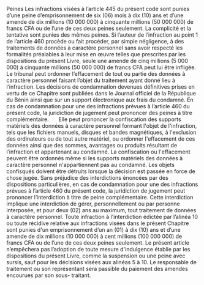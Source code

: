 Peines
Les infractions visées à l’article 445 du présent code sont punies d’une peine d’emprisonnement de six (06) mois à dix (10) ans et d’une amende de dix millions (10 000 000) à cinquante millions (50 000 000) de francs CFA ou de l’une de ces deux peines seulement.
La complicité et la tentative sont punies des mêmes peines.
Si l’auteur de l’infraction au point 1 de l’article 460 procède ou fait procéder, par simple négligence, à des traitements de données à caractère personnel sans avoir respecté les formalités préalables à leur mise en œuvre telles que prescrites par les dispositions du présent Livre, seule une amende de cinq millions (5 000 000) à cinquante millions (50 000 000) de francs CFA peut lui être infligée.
Le tribunal peut ordonner l’effacement de tout ou partie des données à caractère personnel faisant l’objet du traitement ayant donné lieu à l’infraction.
Les décisions de condamnation 	devenues définitives prises en vertu de ce Chapitre sont publiées dans le Journal officiel de la République du Bénin ainsi que sur un support électronique aux frais du condamné.
En cas de condamnation pour une des infractions prévues à l’article 460 du présent code, la juridiction de jugement 	peut prononcer des peines à titre complémentaire.
` 	`Elle peut prononcer la confiscation des supports matériels des données à caractère personnel formant l'objet de l'infraction, tels que les fichiers manuels, disques et bandes magnétiques, à l'exclusion des ordinateurs ou de tout autre matériel, ou ordonner l'effacement de ces données ainsi que des sommes, avantages ou produits résultant de l’infraction et appartenant au condamné.
La confiscation ou l'effacement peuvent être ordonnés même si les supports matériels des données à caractère personnel n'appartiennent pas au condamné.
Les objets confisqués doivent être détruits lorsque la décision est passée en force de chose jugée.
Sans préjudice des interdictions énoncées par des dispositions particulières, en cas de condamnation pour une des infractions prévues à l’article 460 du présent code, la juridiction de jugement peut prononcer l’interdiction à titre de peine complémentaire. Cette interdiction implique une interdiction de gérer, personnellement ou par personne interposée, et pour deux (02) ans au maximum, tout traitement de données à caractère personnel.
Toute infraction à l'interdiction édictée par l’alinéa 10 ou toute récidive relative aux infractions visées dans le présent Chapitre sont punies d'un emprisonnement d’un an (01) à dix (10) ans et d’une amende de dix millions (10 000 000) à cent millions (100 000 000) de francs CFA ou de l’une de ces deux peines seulement.
Le présent article n’empêchera pas l’adoption de toute mesure d'indulgence établie par les dispositions du présent Livre, comme la suspension ou une peine avec sursis, sauf pour les décisions visées aux alinéas 5 à 10.
Le responsable	de traitement ou son représentant sera passible du paiement des amendes encourues par son sous- traitant.